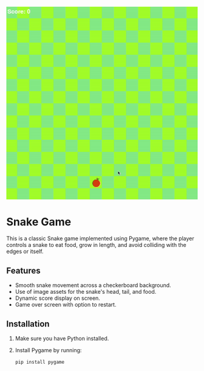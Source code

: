 ![Demo Video](demo.gif)
# Snake Game

This is a classic Snake game implemented using Pygame, where the player controls a snake to eat food, grow in length, and avoid colliding with the edges or itself.

## Features

- Smooth snake movement across a checkerboard background.
- Use of image assets for the snake's head, tail, and food.
- Dynamic score display on screen.
- Game over screen with option to restart.

## Installation

1. Make sure you have Python installed. 
2. Install Pygame by running:

   ```bash
   pip install pygame

   

